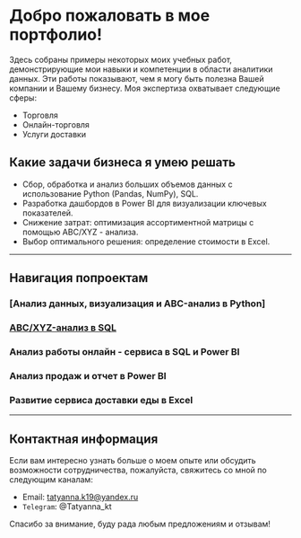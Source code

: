 # Добро пожаловать в мое портфолио!

Здесь собраны примеры некоторых моих учебных работ, демонстрирующие мои навыки и компетенции в области аналитики данных. Эти работы показывают, чем я могу быть полезна Вашей компании и Вашему бизнесу. Моя экспертиза охватывает следующие сферы:

* Торговля
* Онлайн-торговля
* Услуги доставки

## Какие задачи бизнеса я умею решать

* Сбор, обработка и анализ больших объемов данных с использование Python (Pandas, NumPy), SQL.
* Разработка дашбордов в Power BI для визуализации ключевых показателей.
* Снижение затрат: оптимизация ассортиментной матрицы с помощью ABC/XYZ - анализа.
* Выбор оптимального решения: определение стоимости в Excel.
  
---

## Навигация попроектам

### [Анализ данных, визуализация и ABC-анализ в Python] 


### [ABC/XYZ-анализ в SQL](https://github.com/TatyAnna-K/abc-xyz-sql-analysis)


### Анализ работы онлайн - сервиса в SQL и Power BI


### Анализ продаж и отчет в Power BI


### Развитие сервиса доставки еды в Excel


---

## Контактная информация

Если вам интересно узнать больше о моем опыте или обсудить возможности сотрудничества, пожалуйста, свяжитесь со мной по следующим каналам:

- Email: tatyanna.k19@yandex.ru  
- `Telegram`: @Tatyanna_kt

Спасибо за внимание, буду рада любым предложениям и отзывам!


